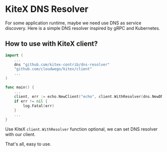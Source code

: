 # KiteX DNS Resolver

For some application runtime, maybe we need use DNS as service discovery.
Here is a simple DNS resolver inspired by gRPC and Kubernetes.

## How to use with KiteX client?

```go
import (
    ...
    dns "github.com/kitex-contrib/dns-resolver"
    "github.com/cloudwego/kitex/client"
    ...
)

func main() {
    ...
    client, err := echo.NewClient("echo", client.WithResolver(dns.NewDNSResolver()))
	if err != nil {
		log.Fatal(err)
	}
    ...
}
```

Use KiteX `client.WithResolver` function optional, we can set DNS resolver with our client.

That's all, easy to use.
